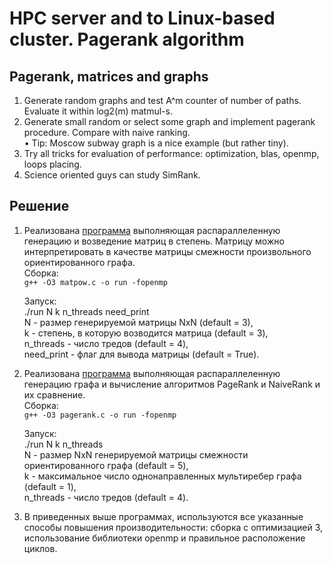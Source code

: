 # HPC server and to Linux-based cluster. Pagerank algorithm  

## Pagerank, matrices and graphs

1. Generate random graphs and test A^m counter of number of paths. Evaluate it within log2(m) matmul-s.  
2. Generate small random or select some graph and implement pagerank procedure. Compare with naive ranking.  
• Tip: Moscow subway graph is a nice example (but rather tiny).  
3. Try all tricks for evaluation of performance: optimization,
blas, openmp, loops placing.  
4. Science oriented guys can study SimRank.  

## Решение

1. Реализована [программа](matpow.c) выполняющая распараллеленную генерацию и возведение матриц в степень. Матрицу можно интерпретировать в качестве матрицы смежности произвольного ориентированного графа.  
    Сборка:  
    `g++ -O3 matpow.c -o run -fopenmp`  

    Запуск:  
    ./run N k n_threads need_print  
    N - размер генерируемой матрицы NxN (default = 3),  
    k - степень, в которую возводится матрица (default = 3),  
    n_threads - число тредов (default = 4),  
    need_print - флаг для вывода матрицы (default = True).  

2. Реализована [программа](pagerank.c) выполняющая распараллеленную генерацию графа и вычисление алгоритмов PageRank и NaiveRank и их сравнение.  
    Сборка:  
    `g++ -O3 pagerank.c -o run -fopenmp`  

    Запуск:  
    ./run N k n_threads  
    N - размер NxN генерируемой матрицы смежности ориентированного графа (default = 5),  
    k - максимальное число однонаправленных мультиребер графа (default = 1),  
    n_threads - число тредов (default = 4).  

3. В приведенных выше программах, используются все указанные способы повышения производительности: сборка с оптимизацией 3, использование библиотеки openmp и правильное расположение циклов.  
